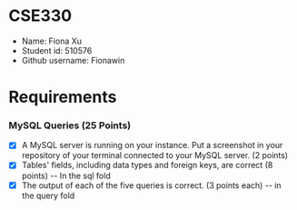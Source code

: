 # CSE330
- Name: Fiona Xu
- Student id: 510576
- Github username: Fionawin

# Requirements

### MySQL Queries (25 Points)
- [x] A MySQL server is running on your instance. Put a screenshot in your repository of your terminal connected to your MySQL server. (2 points)
- [x] Tables' fields, including data types and foreign keys, are correct (8 points) -- In the sql fold
- [x] The output of each of the five queries is correct. (3 points each) -- in the query fold

